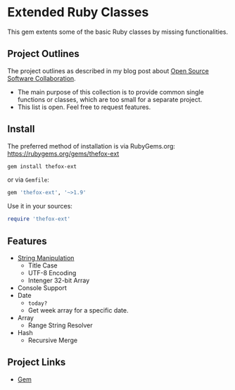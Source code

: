 # Extended Ruby Classes

This gem extents some of the basic Ruby classes by missing functionalities.

## Project Outlines

The project outlines as described in my blog post about [Open Source Software Collaboration](https://blog.fox21.at/2019/02/21/open-source-software-collaboration.html).

- The main purpose of this collection is to provide common single functions or classes, which are too small for a separate project.
- This list is open. Feel free to request features.

## Install

The preferred method of installation is via RubyGems.org:
<https://rubygems.org/gems/thefox-ext>

```bash
gem install thefox-ext
```

or via `Gemfile`:

```ruby
gem 'thefox-ext', '~>1.9'
```

Use it in your sources:

```ruby
require 'thefox-ext'
```

## Features

- [String Manipulation](lib/thefox-ext/ext/string.rb)
	- Title Case
	- UTF-8 Encoding
	- Intenger 32-bit Array
- Console Support
- Date
	- `today?`
	- Get week array for a specific date.
- Array
	- Range String Resolver
- Hash
	- Recursive Merge

## Project Links

- [Gem](https://rubygems.org/gems/thefox-ext)
